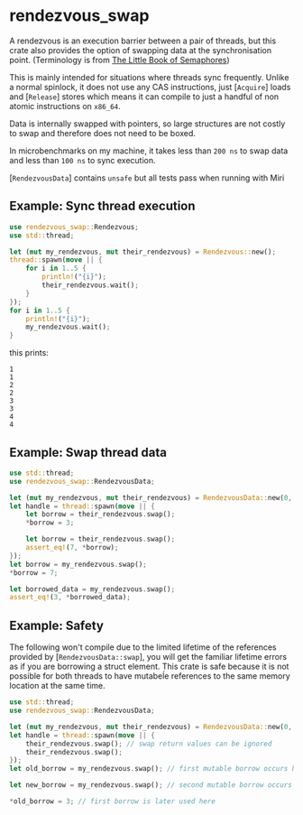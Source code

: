 # rendezvous_swap

A rendezvous is an execution barrier between a pair of threads, but this crate also provides the option of swapping data at the synchronisation point. (Terminology is from [The Little Book of Semaphores](https://greenteapress.com/wp/semaphores/))

This is mainly intended for situations where threads sync frequently. Unlike a normal spinlock, it does not use any CAS instructions, just [`Acquire`] loads and [`Release`] stores which means it can compile to just a handful of non atomic instructions on `x86_64`.

Data is internally swapped with pointers, so large structures are not costly to swap and therefore does not need to be boxed.

In microbenchmarks on my machine, it takes less than `200 ns` to swap data and less than `100 ns` to sync execution.

[`RendezvousData`] contains `unsafe` but all tests pass when running with Miri

## Example: Sync thread execution
```rust
use rendezvous_swap::Rendezvous;
use std::thread;

let (mut my_rendezvous, mut their_rendezvous) = Rendezvous::new();
thread::spawn(move || {
    for i in 1..5 {
        println!("{i}");
        their_rendezvous.wait();
    }
});
for i in 1..5 {
    println!("{i}");
    my_rendezvous.wait();
}
```
this prints:
```
1
1
2
2
3
3
4
4
```
## Example: Swap thread data
```rust
use std::thread;
use rendezvous_swap::RendezvousData;

let (mut my_rendezvous, mut their_rendezvous) = RendezvousData::new(0, 0);
let handle = thread::spawn(move || {
    let borrow = their_rendezvous.swap();
    *borrow = 3;

    let borrow = their_rendezvous.swap();
    assert_eq!(7, *borrow);
});
let borrow = my_rendezvous.swap();
*borrow = 7;

let borrowed_data = my_rendezvous.swap();
assert_eq!(3, *borrowed_data);

```
## Example: Safety
The following won't compile due to the limited lifetime of the references provided by [`RendezvousData::swap`], you will get the familiar lifetime errors as if you are borrowing a struct element. This crate is safe because it is not possible for both threads to have mutabeĺe references to the same memory location at the same time.
```rust
use std::thread;
use rendezvous_swap::RendezvousData;

let (mut my_rendezvous, mut their_rendezvous) = RendezvousData::new(0, 0);
let handle = thread::spawn(move || {
    their_rendezvous.swap(); // swap return values can be ignored
    their_rendezvous.swap();
});
let old_borrow = my_rendezvous.swap(); // first mutable borrow occurs here

let new_borrow = my_rendezvous.swap(); // second mutable borrow occurs here

*old_borrow = 3; // first borrow is later used here

```
